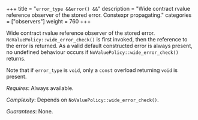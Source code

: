 +++
title = "`error_type &&error() &&`"
description = "Wide contract rvalue reference observer of the stored error. Constexpr propagating."
categories = ["observers"]
weight = 760
+++

Wide contract rvalue reference observer of the stored error. `NoValuePolicy::wide_error_check()` is first invoked, then the reference to the error is returned. As a valid default constructed error is always present, no undefined behaviour occurs if `NoValuePolicy::wide_error_check()` returns.

Note that if `error_type` is `void`, only a `const` overload returning `void` is present.

*Requires*: Always available.

*Complexity*: Depends on `NoValuePolicy::wide_error_check()`.

*Guarantees*: None.
